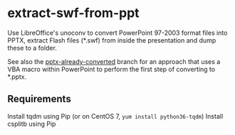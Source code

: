 # extract-swf-from-ppt

Use LibreOffice's unoconv to convert PowerPoint 97-2003 format files into PPTX, extract Flash files (*.swf)
from inside the presentation and dump these to a folder.

See also the [pptx-already-converted](https://github.com/TestValleySchool/extract-swf-from-ppt/tree/pptx-already-converted) branch for an approach that uses a VBA macro within PowerPoint to perform the first step of converting to *.pptx.

## Requirements

Install tqdm using Pip (or on CentOS 7, `yum install python36-tqdm`)
Install csplitb using Pip
